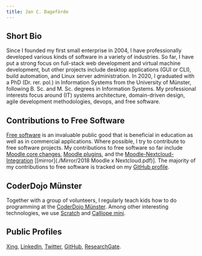 ```yaml
---
title: Jan C. Dageförde
---
```


## Short Bio

Since I founded my first small enterprise in 2004, I have professionally developed various kinds of software in a variety of industries. So far, I have put a strong focus on full-stack web development and virtual machine development, but other projects include desktop applications (GUI or CLI), build automation, and Linux server administration. 
In 2020, I graduated with a PhD (Dr. rer. pol.) in Information Systems from the University of Münster, following B. Sc. and M. Sc. degrees in Information Systems.
My professional interests focus around (IT) systems architecture, domain-driven design, agile development methodologies, devops, and free software.

## Contributions to Free Software

[Free software](https://www.gnu.org/philosophy/free-sw.html) is an invaluable public good that is beneficial in education as well as in commercial applications.
Where possible, I try to contribute to free software projects. My contributions to free software so far include [Moodle core changes](https://moodle.org/dev/contributions.php?tifirst=J&tilast=D), [Moodle plugins](https://moodle.org/plugins/?q=dagef%C3%B6rde), and the [Moodle-Nextcloud-Integration](https://nextcloud.com/blog/moodle-x-nextcloud-i-enjoy-being-a-part-of-two-open-source-communities-whose-efforts-empower-many-people/) \[[mirror](./Mirror/2018 Moodle x Nextcloud.pdf)]. 
The majority of my contributions to free software is tracked on my [GitHub profile](https://github.com/Dagefoerde/).

## CoderDojo Münster

Together with a group of volunteers, I regularly teach kids how to do programming at the [CoderDojo Münster](https://www.coderdojo.ms/). Among other interesting technologies, we use [Scratch](https://scratch.mit.edu/) and [Calliope mini](https://calliope.cc/).

## Public Profiles

[Xing](https://www.xing.com/profile/Jan_Dagefoerde), [LinkedIn](https://www.linkedin.com/in/jan-dagef%C3%B6rde-9598921b3/), [Twitter](https://twitter.com/slash_sq), [GitHub](https://github.com/Dagefoerde/), [ResearchGate](https://www.researchgate.net/profile/Jan_Dagefoerde).

